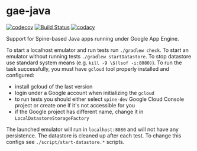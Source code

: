 # gae-java

[![codecov](https://codecov.io/gh/SpineEventEngine/gae-java/branch/master/graph/badge.svg)](https://codecov.io/gh/SpineEventEngine/gae-java)
[![Build Status](https://travis-ci.org/SpineEventEngine/gae-java.svg?branch=master)](https://travis-ci.org/SpineEventEngine/gae-java)
[![codacy](https://api.codacy.com/project/badge/Grade/fe24ec78520943afa038336d45db4513)](https://www.codacy.com/app/SpineEventEngine/gae-java?utm_source=github.com&amp;utm_medium=referral&amp;utm_content=SpineEventEngine/gae-java&amp;utm_campaign=Badge_Grade)

Support for Spine-based Java apps running under Google App Engine.

To start a localhost emulator and run tests run `./gradlew check`.
To start an emulator without running tests `./gradlew startDatastore`.
To stop datastore use standard system means (e.g. `kill -9 \$(lsof -i:8080)`).
To run the task successfully, you must have `gcloud` tool properly
installed and configured: 
 - install gcloud of the last version
 - login under a Google account when initializing the `gcloud`
 - to run tests you should either select `spine-dev` Google Cloud Console project or create one if it's not accessible for you 
 - if the Google project has different name, change it in `LocalDatastoreStorageFactory`
 
The launched emulator will run in `localhost:8080` and will not have any persistence.
The datastore is cleaned up after each test.
To change this configs see `./script/start-datastore.*` scripts.

